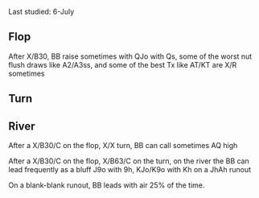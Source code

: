 Last studied: 6-July

## Flop

After X/B30, BB raise sometimes with QJo with Qs, some of the worst nut flush draws like A2/A3ss, and some of the best Tx like AT/KT are X/R sometimes

## Turn

## River

After a X/B30/C on the flop, X/X turn, BB can call sometimes AQ high

After a X/B30/C on the flop, X/B63/C on the turn, on the river the BB can lead frequently as a bluff J9o with 9h, KJo/K9o with Kh on a JhAh runout

On a blank-blank runout, BB leads with air 25% of the time.
